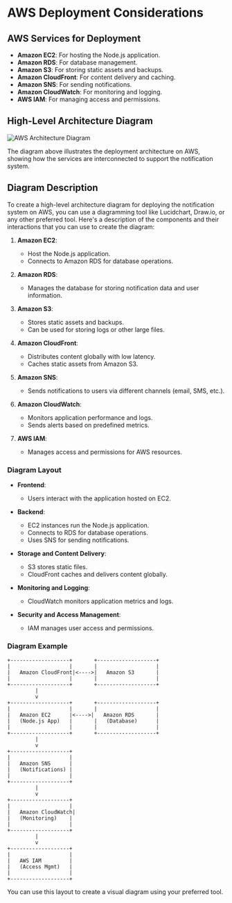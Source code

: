 # AWS Deployment Considerations

## AWS Services for Deployment

- **Amazon EC2**: For hosting the Node.js application.
- **Amazon RDS**: For database management.
- **Amazon S3**: For storing static assets and backups.
- **Amazon CloudFront**: For content delivery and caching.
- **Amazon SNS**: For sending notifications.
- **Amazon CloudWatch**: For monitoring and logging.
- **AWS IAM**: For managing access and permissions.

## High-Level Architecture Diagram

![AWS Architecture Diagram](aws_architecture_diagram.png)

The diagram above illustrates the deployment architecture on AWS, showing how the services are interconnected to support the notification system.

## Diagram Description

To create a high-level architecture diagram for deploying the notification system on AWS, you can use a diagramming tool like Lucidchart, Draw.io, or any other preferred tool. Here's a description of the components and their interactions that you can use to create the diagram:

1. **Amazon EC2**: 
   - Host the Node.js application.
   - Connects to Amazon RDS for database operations.

2. **Amazon RDS**: 
   - Manages the database for storing notification data and user information.

3. **Amazon S3**: 
   - Stores static assets and backups.
   - Can be used for storing logs or other large files.

4. **Amazon CloudFront**: 
   - Distributes content globally with low latency.
   - Caches static assets from Amazon S3.

5. **Amazon SNS**: 
   - Sends notifications to users via different channels (email, SMS, etc.).

6. **Amazon CloudWatch**: 
   - Monitors application performance and logs.
   - Sends alerts based on predefined metrics.

7. **AWS IAM**: 
   - Manages access and permissions for AWS resources.

### Diagram Layout

- **Frontend**: 
  - Users interact with the application hosted on EC2.

- **Backend**: 
  - EC2 instances run the Node.js application.
  - Connects to RDS for database operations.
  - Uses SNS for sending notifications.

- **Storage and Content Delivery**: 
  - S3 stores static files.
  - CloudFront caches and delivers content globally.

- **Monitoring and Logging**: 
  - CloudWatch monitors application metrics and logs.

- **Security and Access Management**: 
  - IAM manages user access and permissions.

### Diagram Example

```
+-------------------+       +-------------------+
|                   |       |                   |
|   Amazon CloudFront|<---->|   Amazon S3       |
|                   |       |                   |
+-------------------+       +-------------------+
         |
         v
+-------------------+       +-------------------+
|                   |       |                   |
|   Amazon EC2      |<---->|   Amazon RDS       |
|   (Node.js App)   |       |   (Database)      |
|                   |       |                   |
+-------------------+       +-------------------+
         |
         v
+-------------------+
|                   |
|   Amazon SNS      |
|   (Notifications) |
|                   |
+-------------------+
         |
         v
+-------------------+
|                   |
|   Amazon CloudWatch|
|   (Monitoring)    |
|                   |
+-------------------+
         |
         v
+-------------------+
|                   |
|   AWS IAM         |
|   (Access Mgmt)   |
|                   |
+-------------------+
```

You can use this layout to create a visual diagram using your preferred tool.
